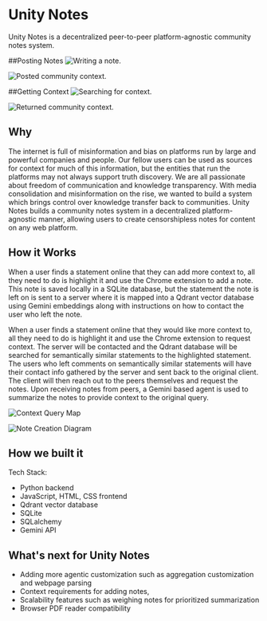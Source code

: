 # Unity Notes

Unity Notes is a decentralized peer-to-peer platform-agnostic community notes system.

##Posting Notes
![Writing a note.](https://github.com/dylanclements7/LeafyLessons/raw/main/unityNotes3.jpg)

![Posted community context.](https://github.com/dylanclements7/LeafyLessons/raw/main/unityNotes4.jpg)

##Getting Context
![Searching for context.](https://github.com/dylanclements7/LeafyLessons/raw/main/unityNotes5.jpg)

![Returned community context.](https://github.com/dylanclements7/LeafyLessons/raw/main/unityNotes6.jpg)

## Why

The internet is full of misinformation and bias on platforms run by large and powerful companies and people. Our fellow users can be used as sources for context for much of this information, but the entities that run the platforms may not always support truth discovery. We are all passionate about freedom of communication and knowledge transparency.  With media consolidation and misinformation on the rise, we wanted to build a system which brings control over knowledge transfer back to communities. Unity Notes builds a community notes system in a decentralized platform-agnostic manner, allowing users to create censorshipless notes for content on any web platform.

## How it Works

When a user finds a statement online that they can add more context to, all they need to do is highlight it and use the Chrome extension to add a note. This note is saved locally in a SQLite database, but the statement the note is left on is sent to a server where it is mapped into a Qdrant vector database using Gemini embeddings along with instructions on how to contact the user who left the note.

When a user finds a statement online that they would like more context to, all they need to do is highlight it and use the Chrome extension to request context. The server will be contacted and the Qdrant database will be searched for semantically similar statements to the highlighted statement. The users who left comments on semantically similar statements will have their contact info gathered by the server and sent back to the original client. The client will then reach out to the peers themselves and request the notes. Upon receiving notes from peers, a Gemini based agent is used to summarize the notes to provide context to the original query.

![Context Query Map](https://github.com/dylanclements7/LeafyLessons/raw/main/unityNotes1.jpg)

![Note Creation Diagram](https://github.com/dylanclements7/LeafyLessons/raw/main/unityNotes2.jpg)


## How we built it

Tech Stack:

- Python backend
- JavaScript, HTML, CSS frontend
- Qdrant vector database
- SQLite
- SQLalchemy
- Gemini API

## What's next for Unity Notes

- Adding more agentic customization such as aggregation customization and webpage parsing
- Context requirements for adding notes,
- Scalability features such as weighing notes for prioritized summarization
- Browser PDF reader compatibility
